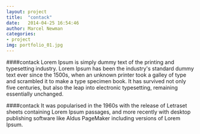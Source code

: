 ```yaml
---
layout: project
title:  "contack"
date:   2014-04-25 16:54:46
author: Marcel Newman
categories:
- project
img: portfolio_01.jpg
---
```

####contack
Lorem Ipsum is simply dummy text of the printing and typesetting industry. Lorem Ipsum has been the industry's standard dummy text ever since the 1500s, when an unknown printer took a galley of type and scrambled it to make a type specimen book. It has survived not only five centuries, but also the leap into electronic typesetting, remaining essentially unchanged.

####contack
It was popularised in the 1960s with the release of Letraset sheets containing Lorem Ipsum passages, and more recently with desktop publishing software like Aldus PageMaker including versions of Lorem Ipsum.
